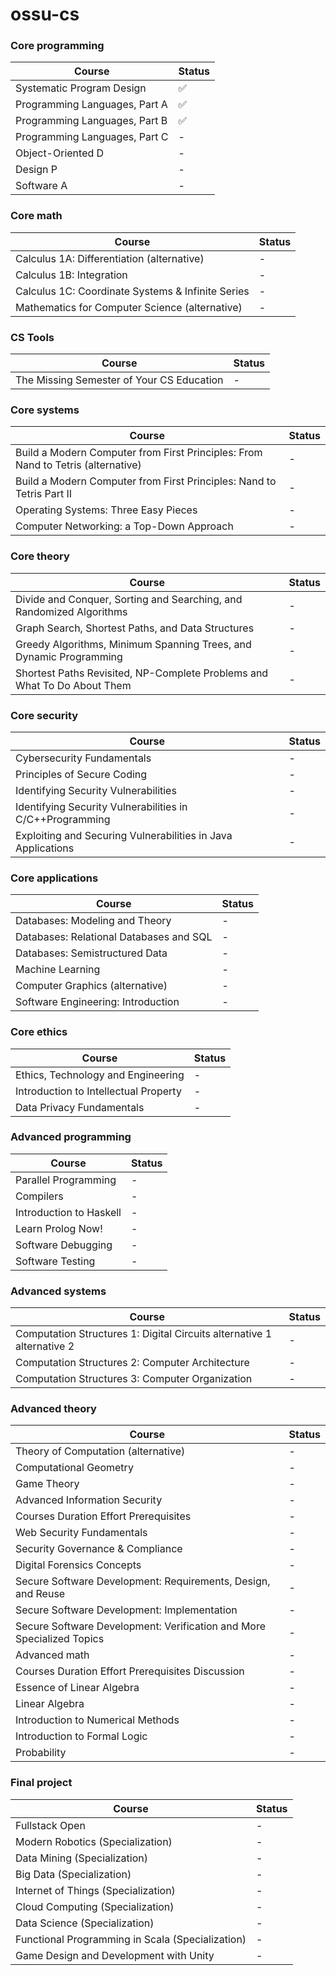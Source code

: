 # ossu-cs

### Core programming

| Course | Status |
| --- | --- |
| Systematic Program Design | ✅ |
| Programming Languages, Part A | ✅ |
| Programming Languages, Part B | ✅ |
| Programming Languages, Part C | - |
| Object-Oriented D | - |
| Design P | - |
| Software A | - |

### Core math

| Course | Status |
| --- | --- |
| Calculus 1A: Differentiation (alternative) | - |
| Calculus 1B: Integration | - |
| Calculus 1C: Coordinate Systems & Infinite Series | - |
| Mathematics for Computer Science (alternative) | - |

### CS Tools

| Course | Status |
| --- | --- |
| The Missing Semester of Your CS Education | - |

### Core systems

| Course | Status |
| --- | --- |
| Build a Modern Computer from First Principles: From Nand to Tetris (alternative) | - |
| Build a Modern Computer from First Principles: Nand to Tetris Part II | - |
| Operating Systems: Three Easy Pieces | - |
| Computer Networking: a Top-Down Approach | - |

### Core theory

| Course | Status |
| --- | --- |
| Divide and Conquer, Sorting and Searching, and Randomized Algorithms | - |
| Graph Search, Shortest Paths, and Data Structures | - |
| Greedy Algorithms, Minimum Spanning Trees, and Dynamic Programming | - |
| Shortest Paths Revisited, NP-Complete Problems and What To Do About Them | - |

### Core security

| Course | Status |
| --- | --- |
| Cybersecurity Fundamentals | - |
| Principles of Secure Coding | - |
| Identifying Security Vulnerabilities | - |
| Identifying Security Vulnerabilities in C/C++Programming | - |
| Exploiting and Securing Vulnerabilities in Java Applications | - |

### Core applications

| Course | Status |
| --- | --- |
| Databases: Modeling and Theory | - |
| Databases: Relational Databases and SQL | - |
| Databases: Semistructured Data | - |
| Machine Learning | - |
| Computer Graphics (alternative) | - |
| Software Engineering: Introduction | - |

### Core ethics

| Course | Status |
| --- | --- |
| Ethics, Technology and Engineering | - |
| Introduction to Intellectual Property | - |
| Data Privacy Fundamentals | - |

### Advanced programming

| Course | Status |
| --- | --- |
| Parallel Programming | - |
| Compilers | - |
| Introduction to Haskell | - |
| Learn Prolog Now! | - |
| Software Debugging | - |
| Software Testing | - |

### Advanced systems

| Course | Status |
| --- | --- |
| Computation Structures 1: Digital Circuits alternative 1 alternative 2 | - |
| Computation Structures 2: Computer Architecture | - |
| Computation Structures 3: Computer Organization | - |

### Advanced theory

| Course | Status |
| --- | --- |
| Theory of Computation (alternative) | - |
| Computational Geometry | - |
| Game Theory | - |
| Advanced Information Security | - |
| Courses 	Duration 	Effort 	Prerequisites | - |
| Web Security Fundamentals | - |
| Security Governance & Compliance | - |
| Digital Forensics Concepts | - |
| Secure Software Development: Requirements, Design, and Reuse | - |
| Secure Software Development: Implementation | - |
| Secure Software Development: Verification and More Specialized Topics | - |
| Advanced math | - |
| Courses 	Duration 	Effort 	Prerequisites 	Discussion | - |
| Essence of Linear Algebra | - |
| Linear Algebra | - |
| Introduction to Numerical Methods | - |
| Introduction to Formal Logic | - |
| Probability | - |

### Final project

| Course | Status |
| --- | --- |
| Fullstack Open | - |
| Modern Robotics (Specialization) | - |
| Data Mining (Specialization) | - |
| Big Data (Specialization) | - |
| Internet of Things (Specialization) | - |
| Cloud Computing (Specialization) | - |
| Data Science (Specialization) | - |
| Functional Programming in Scala (Specialization) | - |
| Game Design and Development with Unity | - |
